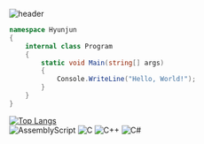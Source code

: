 ![header](https://capsule-render.vercel.app/api?type=shark&height=300&color=3F48CC&text=Hyunjun’s%20GitHub&textBg=false&section=header&reversal=false&animation=fadeIn&strokeWidth=3&stroke=000000&fontColor=FFFFFF)


```cs
namespace Hyunjun
{
    internal class Program
    {
        static void Main(string[] args)
        {
            Console.WriteLine("Hello, World!");
        }
    }
}

```
[![Top Langs](https://github-readme-stats.vercel.app/api/top-langs/?username=hyunjun1210)](https://github.com/anuraghazra/github-readme-stats)  
![AssemblyScript](https://img.shields.io/badge/assembly%20script-%23000000.svg?style=for-the-badge&logo=assemblyscript&logoColor=white) ![C](https://img.shields.io/badge/c-%2300599C.svg?style=for-the-badge&logo=c&logoColor=white) ![C++](https://img.shields.io/badge/c++-%2300599C.svg?style=for-the-badge&logo=c%2B%2B&logoColor=white) ![C#](https://img.shields.io/badge/c%23-%23239120.svg?style=for-the-badge&logo=csharp&logoColor=white)
<!--
**hyunjun1210/hyunjun1210** is a ✨ _special_ ✨ repository because its `README.md` (this file) appears on your GitHub profile.

Here are some ideas to get you started:

- 🔭 I’m currently working on ...
- 🌱 I’m currently learning ...
- 👯 I’m looking to collaborate on ...
- 🤔 I’m looking for help with ...
- 💬 Ask me about ...
- 📫 How to reach me: ...
- 😄 Pronouns: ...
- ⚡ Fun fact: ...
-->
